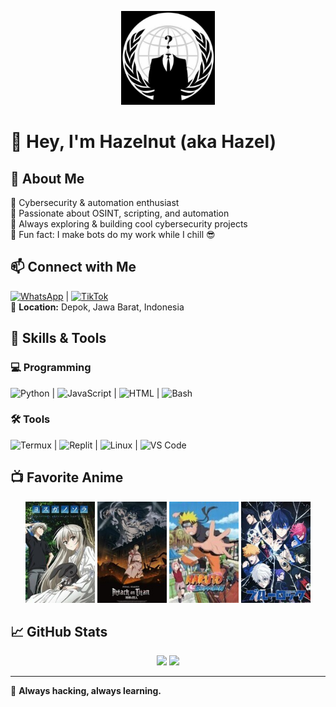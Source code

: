 <p align="center">
  <img src="https://raw.githubusercontent.com/hazelnuttty/asset/main/donut.png" width="150" height="150">
</p>  

# 👋 Hey, I'm Hazelnut (aka Hazel)  

## 🚀 About Me  
🔹 Cybersecurity & automation enthusiast  
🔹 Passionate about OSINT, scripting, and automation  
🔹 Always exploring & building cool cybersecurity projects  
🔹 Fun fact: I make bots do my work while I chill 😎  

## 📫 Connect with Me  
[![WhatsApp](https://img.shields.io/badge/WhatsApp-25D366?style=for-the-badge&logo=whatsapp&logoColor=white)](https://wa.me/+6285183131924) | [![TikTok](https://img.shields.io/badge/TikTok-000000?style=for-the-badge&logo=tiktok&logoColor=white)](https://tiktok.com/@stc_ryzzz)  
📍 **Location:** Depok, Jawa Barat, Indonesia  

## 🔧 Skills & Tools  
### 💻 Programming  
![Python](https://img.shields.io/badge/Python-3776AB?style=for-the-badge&logo=python&logoColor=white)  | ![JavaScript](https://img.shields.io/badge/JavaScript-F7DF1E?style=for-the-badge&logo=javascript&logoColor=black)  | ![HTML](https://img.shields.io/badge/HTML-E34F26?style=for-the-badge&logo=html5&logoColor=white)  | ![Bash](https://img.shields.io/badge/Bash-4EAA25?style=for-the-badge&logo=gnu-bash&logoColor=white)  

### 🛠️ Tools  
![Termux](https://img.shields.io/badge/Termux-000000?style=for-the-badge&logo=android-terminal&logoColor=white)  | ![Replit](https://img.shields.io/badge/Replit-667881?style=for-the-badge&logo=replit&logoColor=white)  | ![Linux](https://img.shields.io/badge/Linux-FCC624?style=for-the-badge&logo=linux&logoColor=black)  | ![VS Code](https://img.shields.io/badge/VS%20Code-007ACC?style=for-the-badge&logo=visual-studio-code&logoColor=white)  

## 📺 Favorite Anime  
<p align="center">
  <img src="https://raw.githubusercontent.com/hazelnuttty/asset/main/Yosuga%20no%20sora.jpg" width="22%">
  <img src="https://raw.githubusercontent.com/hazelnuttty/asset/main/Attack%20on%20titan.jpg" width="22%">
  <img src="https://raw.githubusercontent.com/hazelnuttty/asset/main/Naruto%20shipuden.jpg" width="22%">
  <img src="https://raw.githubusercontent.com/hazelnuttty/asset/main/Blue%20lock.jpg" width="22%">
</p>  

## 📈 GitHub Stats  
<p align="center">
  <img src="https://github-readme-stats.vercel.app/api?username=hazelnuttty&show_icons=true&theme=tokyonight" width="48%">
  <img src="https://github-readme-stats.vercel.app/api/top-langs/?username=hazelnuttty&layout=donut&theme=tokyonight" width="48%">
</p>  

---  
🚀 **Always hacking, always learning.**
